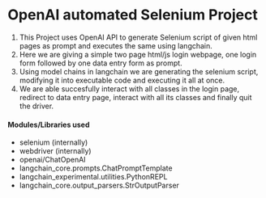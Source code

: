 # OpenAI automated Selenium Project

1. This Project uses OpenAI API to generate Selenium script of given html pages as prompt and executes the same using langchain.
2. Here we are giving a simple two page html/js login webpage, one login form followed by one data entry form as prompt.
2. Using model chains in langchain we are generating the selenium script, modifying it into executable code and executing it all at once.
3. We are able succesfully interact with all classes in the login page, redirect to data entry page, interact with all its classes and finally quit the driver.


#### Modules/Libraries used
- selenium (internally)
- webdriver (internally)
- openai/ChatOpenAI
- langchain_core.prompts.ChatPromptTemplate
- langchain_experimental.utilities.PythonREPL
- langchain_core.output_parsers.StrOutputParser

